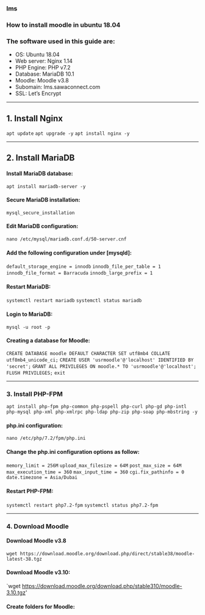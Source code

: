 ### lms

### How to install moodle in ubuntu 18.04

###  The software used in this guide are:

  - OS: Ubuntu 18.04
  - Web server: Nginx 1.14
  - PHP Engine: PHP v7.2
  - Database: MariaDB 10.1
  - Moodle: Moodle v3.8
  - Subomain: lms.sawaconnect.com
  - SSL: Let’s Encrypt

---

## 1. Install Nginx

`apt update`
`apt upgrade -y`
`apt install nginx -y`

---

## 2. Install MariaDB

#### Install MariaDB database:

`apt install mariadb-server -y`

#### Secure MariaDB installation:

`mysql_secure_installation`

#### Edit MariaDB configuration:

`nano /etc/mysql/mariadb.conf.d/50-server.cnf`


#### Add the following configuration under [mysqld]:

  `default_storage_engine = innodb`
  `innodb_file_per_table = 1`
  `innodb_file_format = Barracuda`
  `innodb_large_prefix = 1`

#### Restart MariaDB:

  `systemctl restart mariadb`
  `systemctl status mariadb`

#### Login to MariaDB:

  `mysql -u root -p`

#### Creating a database for Moodle:

  `CREATE DATABASE moodle DEFAULT CHARACTER SET utf8mb4 COLLATE utf8mb4_unicode_ci;`
  `CREATE USER 'usrmoodle'@'localhost' IDENTIFIED BY 'secret';`
  `GRANT ALL PRIVILEGES ON moodle.* TO 'usrmoodle'@'localhost';`
  `FLUSH PRIVILEGES;`
  `exit`

---

### 3. Install PHP-FPM

`apt install php-fpm php-common php-pspell php-curl php-gd php-intl php-mysql php-xml php-xmlrpc php-ldap php-zip php-soap php-mbstring -y`

#### php.ini configuration:

`nano /etc/php/7.2/fpm/php.ini`


#### Change the php.ini configuration options as follow:

  `memory_limit = 256M`
  `upload_max_filesize = 64M`
  `post_max_size = 64M`
  `max_execution_time = 360`
  `max_input_time = 360`
  `cgi.fix_pathinfo = 0`
  `date.timezone = Asia/Dubai`
  
#### Restart PHP-FPM:

  `systemctl restart php7.2-fpm`
  `systemctl status php7.2-fpm`
  
 
---

### 4. Download Moodle

#### Download Moodle v3.8

`wget https://download.moodle.org/download.php/direct/stable38/moodle-latest-38.tgz`

#### Download Moodle v3.10:

`wget https://download.moodle.org/download.php/stable310/moodle-3.10.tgz'


#### Create folders for Moodle:


  
  
  













